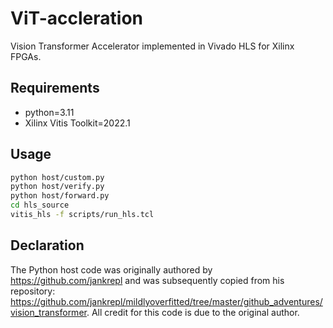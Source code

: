 # ViT-accleration
Vision Transformer Accelerator implemented in Vivado HLS for Xilinx FPGAs.

## Requirements
- python=3.11
- Xilinx Vitis Toolkit=2022.1

## Usage
```bash
python host/custom.py
python host/verify.py
python host/forward.py
cd hls_source
vitis_hls -f scripts/run_hls.tcl
```

## Declaration
The Python host code was originally authored by https://github.com/jankrepl and was subsequently copied from his repository: https://github.com/jankrepl/mildlyoverfitted/tree/master/github_adventures/vision_transformer. All credit for this code is due to the original author.
